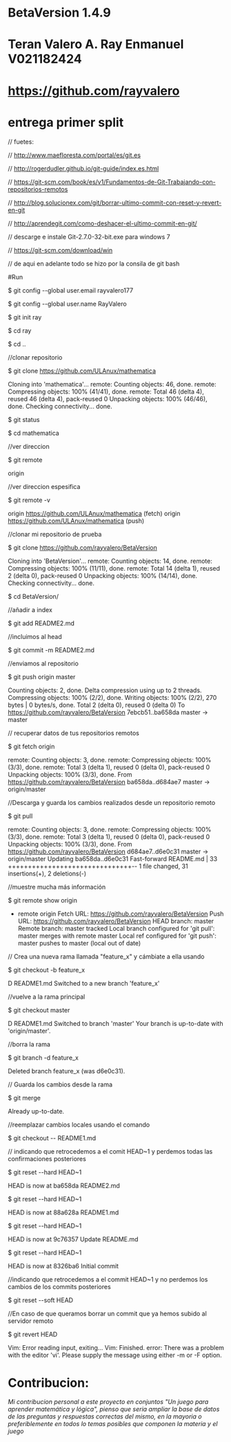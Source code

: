 # BetaVersion 1.4.9
# Teran Valero A. Ray Enmanuel V021182424    
# https://github.com/rayvalero
# entrega primer split
// fuetes:

// http://www.maefloresta.com/portal/es/git.es

// http://rogerdudler.github.io/git-guide/index.es.html

// https://git-scm.com/book/es/v1/Fundamentos-de-Git-Trabajando-con-repositorios-remotos

// http://blog.solucionex.com/git/borrar-ultimo-commit-con-reset-y-revert-en-git

// http://aprendegit.com/como-deshacer-el-ultimo-commit-en-git/

// descarge e instale Git-2.7.0-32-bit.exe para windows 7

// https://git-scm.com/download/win

// de aqui en adelante todo se hizo por la consila de git bash

#Run

$ git config --global user.email rayvalero177

$ git config --global user.name RayValero

$ git init ray

$ cd ray

$ cd ..

//clonar repositorio

$ git clone https://github.com/ULAnux/mathematica

Cloning into 'mathematica'...
remote: Counting objects: 46, done.
remote: Compressing objects: 100% (41/41), done.
remote: Total 46 (delta 4), reused 46 (delta 4), pack-reused 0
Unpacking objects: 100% (46/46), done.
Checking connectivity... done.

$ git status

$ cd mathematica

//ver direccion

$ git remote

origin

//ver direccion espesifica

$ git remote -v

origin  https://github.com/ULAnux/mathematica (fetch)
origin  https://github.com/ULAnux/mathematica (push)

//clonar mi repositorio de prueba

$ git clone https://github.com/rayvalero/BetaVersion

Cloning into 'BetaVersion'...
remote: Counting objects: 14, done.
remote: Compressing objects: 100% (11/11), done.
remote: Total 14 (delta 1), reused 2 (delta 0), pack-reused 0
Unpacking objects: 100% (14/14), done.
Checking connectivity... done.

$ cd BetaVersion/

//añadir a index

$ git add README2.md

//incluimos al head 

$ git commit -m README2.md

//enviamos al repositorio

$ git push origin master

Counting objects: 2, done.
Delta compression using up to 2 threads.
Compressing objects: 100% (2/2), done.
Writing objects: 100% (2/2), 270 bytes | 0 bytes/s, done.
Total 2 (delta 0), reused 0 (delta 0)
To https://github.com/rayvalero/BetaVersion
7ebcb51..ba658da  master -> master

// recuperar datos de tus repositorios remotos

$ git fetch origin

remote: Counting objects: 3, done.
remote: Compressing objects: 100% (3/3), done.
remote: Total 3 (delta 1), reused 0 (delta 0), pack-reused 0
Unpacking objects: 100% (3/3), done.
From https://github.com/rayvalero/BetaVersion
   ba658da..d684ae7  master     -> origin/master
   
//Descarga y guarda los cambios realizados desde un repositorio remoto

$ git pull

remote: Counting objects: 3, done.
remote: Compressing objects: 100% (3/3), done.
remote: Total 3 (delta 1), reused 0 (delta 0), pack-reused 0
Unpacking objects: 100% (3/3), done.
From https://github.com/rayvalero/BetaVersion
   d684ae7..d6e0c31  master     -> origin/master
Updating ba658da..d6e0c31
Fast-forward
 README.md | 33 +++++++++++++++++++++++++++++++--
 1 file changed, 31 insertions(+), 2 deletions(-)
 
//muestre mucha más información 

$ git remote show origin

* remote origin
  Fetch URL: https://github.com/rayvalero/BetaVersion
  Push  URL: https://github.com/rayvalero/BetaVersion
  HEAD branch: master
  Remote branch:
    master tracked
  Local branch configured for 'git pull':
    master merges with remote master
  Local ref configured for 'git push':
    master pushes to master (local out of date)

// Crea una nueva rama llamada "feature_x" y cámbiate a ella usando

$ git checkout -b feature_x

D       README1.md
Switched to a new branch 'feature_x'

//vuelve a la rama principal

$ git checkout master

D       README1.md
Switched to branch 'master'
Your branch is up-to-date with 'origin/master'.

//borra la rama

$ git branch -d feature_x

Deleted branch feature_x (was d6e0c31).

// Guarda los cambios desde la rama

$ git merge

Already up-to-date.

//reemplazar cambios locales usando el comando

$ git checkout -- README1.md

// indicando que retrocedemos a el comit HEAD~1 y perdemos todas las confirmaciones posteriores

$ git reset --hard HEAD~1

HEAD is now at ba658da README2.md

$ git reset --hard HEAD~1

HEAD is now at 88a628a README1.md

$ git reset --hard HEAD~1

HEAD is now at 9c76357 Update README.md

$ git reset --hard HEAD~1

HEAD is now at 8326ba6 Initial commit

//indicando que retrocedemos a el commit HEAD~1 y no perdemos los cambios de los commits posteriores

$ git reset --soft HEAD

//En caso de que queramos borrar un commit que ya hemos subido al servidor remoto

$ git revert HEAD

Vim: Error reading input, exiting...
Vim: Finished.
error: There was a problem with the editor 'vi'.
Please supply the message using either -m or -F option.

# Contribucion:

   *Mi contribucion personal a este proyecto en conjuntos "Un juego para aprender matemática y lógica", pienso que seria ampliar la base de datos de las preguntas y respuestas correctas del mismo, en la mayoria o preferiblemente en todos lo temas posibles que componen la materia y el juego*

